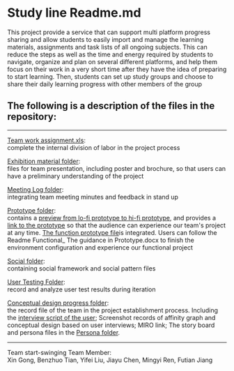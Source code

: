 # Study line Readme.md  
This project provide a service that can support multi platform progress sharing and allow students to easily import and manage the learning materials, assignments and task lists of all ongoing subjects. This can reduce the steps as well as the time and energy required by students to navigate, organize and plan on several different platforms, and help them focus on their work in a very short time after they have the idea of preparing to start learning. Then, students can set up study groups and choose to share their daily learning progress with other members of the group

## The following is a description of the files in the repository:    

---

[Team work assignment.xls](https://github.com/DECO3500-start-swinging/project/blob/main/team%20work%20assignment.xls):  
complete the internal division of labor in the project process  

[Exhibition material folder](https://github.com/DECO3500-start-swinging/project/tree/main/Exhibition%20materials):  
files for team presentation, including poster and brochure, so that users can have a preliminary understanding of the project 

[Meeting Log folder](https://github.com/DECO3500-start-swinging/project/tree/main/Meeting%20Log):  
integrating team meeting minutes and feedback in stand up 

[Prototype folder](https://github.com/DECO3500-start-swinging/project/tree/main/Prototype):  
contains a [preview from lo-fi prototype to hi-fi prototype](https://github.com/DECO3500-start-swinging/project/tree/main/Prototype/Prototype%20Preview), and provides a [link to the prototype](https://github.com/DECO3500-start-swinging/project/blob/main/Prototype/Prototype%20Link) so that the audience can experience our team's project at any time. [The function prototype file](https://github.com/DECO3500-start-swinging/project/tree/main/Prototype/Function%20Prototype)is integrated. Users can follow the Readme Functional_ The guidance in Prototype.docx to finish the environment configuration and experience our functional project

[Social folder](https://github.com/DECO3500-start-swinging/project/tree/main/Social):  
containing social framework and social pattern files    

[User Testing Folder](https://github.com/DECO3500-start-swinging/project/tree/main/User%20Testing):  
record and analyze user test results during iteration    

[Conceptual design progress folder](https://github.com/DECO3500-start-swinging/project/tree/main/conceptual%20design%20progress):  
the record file of the team in the project establishment process. Including the [interview script of the user](https://github.com/DECO3500-start-swinging/project/tree/main/conceptual%20design%20progress/Interview%20Script); Screenshot records of affinity graph and conceptual design based on user interviews; MIRO link; The story board and persona files in the [Persona folder](https://github.com/DECO3500-start-swinging/project/tree/main/conceptual%20design%20progress/Persona).  
  
---

Team start-swinging 
Team Member:  
Xin Gong, Benzhuo Tian, Yifei Liu, Jiayu Chen, Mingyi Ren, Futian Jiang

